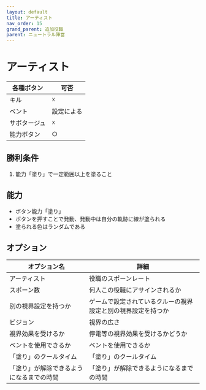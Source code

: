 ```yaml
---
layout: default
title: アーティスト
nav_order: 15
grand_parent: 追加役職
parent: ニュートラル陣営
---
```


# アーティスト

|  各種ボタン |  可否  |
| ---- | ---- |
|  キル  | ☓ |
|  ベント  | 設定による |
|  サボタージュ  | ☓ |
|  能力ボタン  | ○ |

## 勝利条件

1. 能力「塗り」で一定範囲以上を塗ること

## 能力
 - ボタン能力「塗り」
  - ボタンを押すことで発動、発動中は自分の軌跡に線が塗られる
  - 塗られる色はランダムである

## オプション

|  オプション名 |  詳細  |
| ---- | ---- |
|  アーティスト  | 役職のスポーンレート |
|  スポーン数  | 何人この役職にアサインされるか |
|  別の視界設定を持つか  |  ゲームで設定されているクルーの視界設定と別の視界設定を持つか  |
|  ビジョン  |  視界の広さ  |
|  視界効果を受けるか  |  停電等の視界効果を受けるかどうか  |
|  ベントを使用できるか  |  ベントを使用できるか  |
|  「塗り」のクールタイム  | 「塗り」のクールタイム |
|  「塗り」が解除できるようになるまでの時間  | 「塗り」が解除できるようになるまでの時間 |